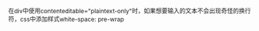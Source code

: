 <div style="font-size:12px">在div中使用contenteditable="plaintext-only"时，如果想要输入的文本不会出现奇怪的换行符，css中添加样式white-space: pre-wrap</div>
